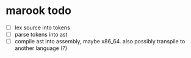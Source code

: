 marook todo
===========

- [ ] lex source into tokens
- [ ] parse tokens into ast
- [ ] compile ast into assembly, maybe x86_64. also possibly
      transpile to another language (?)